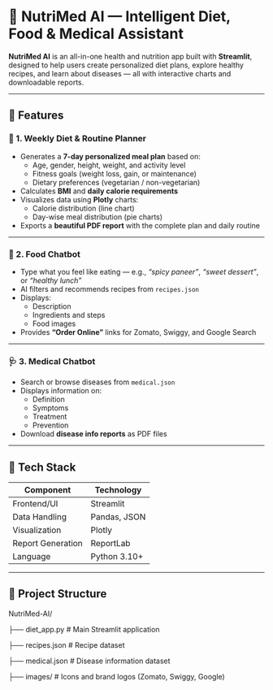 # 🥗 NutriMed AI — Intelligent Diet, Food & Medical Assistant

**NutriMed AI** is an all-in-one health and nutrition app built with **Streamlit**, designed to help users create personalized diet plans, explore healthy recipes, and learn about diseases — all with interactive charts and downloadable reports.

---

## 🚀 Features

### 🧮 1. Weekly Diet & Routine Planner
- Generates a **7-day personalized meal plan** based on:
  - Age, gender, height, weight, and activity level  
  - Fitness goals (weight loss, gain, or maintenance)  
  - Dietary preferences (vegetarian / non-vegetarian)
- Calculates **BMI** and **daily calorie requirements**
- Visualizes data using **Plotly** charts:
  - Calorie distribution (line chart)
  - Day-wise meal distribution (pie charts)
- Exports a **beautiful PDF report** with the complete plan and daily routine

---

### 🍴 2. Food Chatbot
- Type what you feel like eating — e.g., *“spicy paneer”*, *“sweet dessert”*, or *“healthy lunch”*  
- AI filters and recommends recipes from `recipes.json`
- Displays:
  - Description  
  - Ingredients and steps  
  - Food images  
- Provides **“Order Online”** links for Zomato, Swiggy, and Google Search

---

### 🩺 3. Medical Chatbot
- Search or browse diseases from `medical.json`
- Displays information on:
  - Definition  
  - Symptoms  
  - Treatment  
  - Prevention  
- Download **disease info reports** as PDF files

---

## 🧰 Tech Stack
| Component | Technology |
|------------|-------------|
| Frontend/UI | Streamlit |
| Data Handling | Pandas, JSON |
| Visualization | Plotly |
| Report Generation | ReportLab |
| Language | Python 3.10+ |

---

## 📁 Project Structure
NutriMed-AI/


├── diet_app.py # Main Streamlit application

├── recipes.json # Recipe dataset

├── medical.json # Disease information dataset

├── images/ # Icons and brand logos (Zomato, Swiggy, Google)
